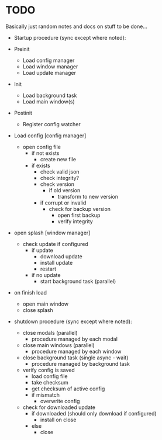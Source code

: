 # TODO

Basically just random notes and docs on stuff to be done...

- Startup procedure (sync except where noted):

- Preinit
  - Load config manager
  - Load window manager
  - Load update manager
- Init
  - Load background task
  - Load main window(s)
- Postinit
  - Register config watcher

* Load config [config manager]
  - open config file
    - if not exists
      - create new file
    - if exists
      - check valid json
      - check integrity?
      - check version
        - if old version
          - transform to new version
      - if corrupt or invalid
        - check for backup version
          - open first backup
          - verify integrity
* open splash [window manager]
  - check update if configured
    - if update
      - download update
      - install update
      - restart
    - if no update
      - start background task (parallel)
* on finish load

  - open main window
  - close splash

* shutdown procedure (sync except where noted):
  - close modals (parallel)
    - procedure managed by each modal
  - close main windows (parallel)
    - procedure managed by each window
  - close background task (single async - wait)
    - procedure managed by background task
  - verify config is saved
    - load config file
    - take checksum
    - get checksum of active config
    - if mismatch
      - overwrite config
  - check for downloaded update
    - if downloaded (should only download if configured)
      - install on close
    - else
      - close
